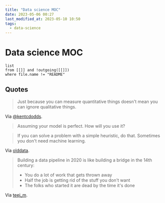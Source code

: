 ```yaml
---
title: "Data science MOC"
date: 2023-05-06 00:27
last_modified_at: 2023-05-10 10:50
tags:
  - data-science
---
```


# Data science MOC

```dataview
list
from [[]] and !outgoing([[]])
where file.name != "README"
```

## Quotes

> Just because you can measure quantitative things doesn't mean you can ignore qualitative things.

Via [@kentcdodds](https://twitter.com/kentcdodds/status/1451849971989458951).

> Assuming your model is perfect. How will you use it?

> If you can solve a problem with a simple heuristic, do that. Sometimes you don't need machine learning.

Via [olddata](https://www.reddit.com/r/datascience/comments/8ljwo8/comment/dzghlju/).

> Building a data pipeline in 2020 is like building a bridge in the 14th century:
>
> - You do a lot of work that gets thrown away
> - Half the job is getting rid of the stuff you don't want
> - The folks who started it are dead by the time it's done

Via [teej_m](https://twitter.com/teej_m/status/1316452684350713856).

